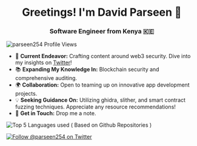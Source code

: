 <h1 align="center">Greetings! I'm David Parseen 🚀</h1>
<h3 align="center">Software Engineer from Kenya 🇰🇪</h3>

<p align="left"> 
  <img src="https://komarev.com/ghpvc/?username=parseen254&label=Profile%20Views&color=0e75b6&style=flat" alt="parseen254 Profile Views" />
</p>


- 🎯 **Current Endeavor:** Crafting content around web3 security. Dive into my insights on [Twitter](https://twitter.com/parseen254)!
- 📚 **Expanding My Knowledge In:** Blockchain security and comprehensive auditing.
- 🌍 **Collaboration:** Open to teaming up on innovative app development projects.
- 💡 **Seeking Guidance On:** Utilizing ghidra, slither, and smart contract fuzzing techniques. Appreciate any resource recommendations!
- 💌 **Get in Touch:** Drop me a note.

<p align="left">
  <img 
    src="https://github-readme-stats.vercel.app/api/top-langs?username=parseen254&show_icons=true&locale=en&show_icons=true&theme=transparent&langs_count=5&layout=compact&hide_progress=true"
    alt="Top 5 Languages used ( Based on Github Repositories )" />
</p>

<p align="left"> 
  <a href="https://twitter.com/parseen254" target="blank">
    <img src="https://img.shields.io/twitter/follow/parseen254?logo=twitter&style=for-the-badge" alt="Follow @parseen254 on Twitter" />
  </a>
</p>


